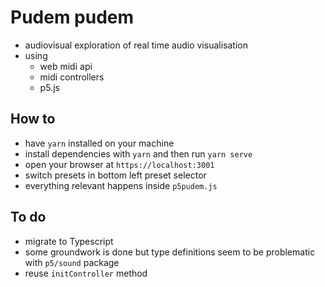 # Pudem pudem

-   audiovisual exploration of real time audio visualisation
-   using
    -   web midi api
    -   midi controllers
    -   p5.js

## How to

-   have `yarn` installed on your machine
-   install dependencies with `yarn` and then run `yarn serve`
-   open your browser at `https://localhost:3001`
-   switch presets in bottom left preset selector
-   everything relevant happens inside `p5pudem.js`

## To do

-   migrate to Typescript
-   some groundwork is done but type definitions seem to be problematic with `p5/sound` package
- reuse `initController` method